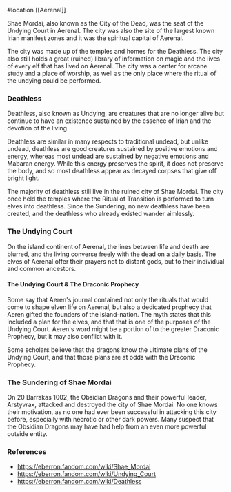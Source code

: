  #location [[Aerenal]]

Shae Mordai, also known as the City of the Dead, was the seat of the Undying Court in Aerenal. The city was also the site of the largest known Irian manifest zones and it was the spiritual capital of Aerenal.

The city was made up of the temples and homes for the Deathless. The city also still holds a great (ruined) library of information on magic and the lives of every elf that has lived on Aerenal. The city was a center for arcane study and a place of worship, as well as the only place where the ritual of the undying could be performed.

### Deathless

Deathless, also known as Undying, are creatures that are no longer alive but continue to have an existence sustained by the essence of Irian and the devotion of the living.

Deathless are similar in many respects to traditional undead, but unlike undead, deathless are good creatures sustained by positive emotions and energy, whereas most undead are sustained by negative emotions and Mabaran energy. While this energy preserves the spirit, it does not preserve the body, and so most deathless appear as decayed corpses that give off bright light.

The majority of deathless still live in the ruined city of Shae Mordai. The city once held the temples where the Ritual of Transition is performed to turn elves into deathless. Since the Sundering, no new deathless have been created, and the deathless who already existed wander aimlessly.

### The Undying Court

On the island continent of Aerenal, the lines between life and death are blurred, and the living converse freely with the dead on a daily basis. The elves of Aerenal offer their prayers not to distant gods, but to their individual and common ancestors.

#### The Undying Court & The Draconic Prophecy

Some say that Aeren's journal contained not only the rituals that would come to shape elven life on Aerenal, but also a dedicated prophecy that Aeren gifted the founders of the island-nation. The myth states that this included a plan for the elves, and that that is one of the purposes of the Undying Court. Aeren's word might be a portion of to the greater Draconic Prophecy, but it may also conflict with it.

Some scholars believe that the dragons know the ultimate plans of the Undying Court, and that those plans are at odds with the Draconic Prophecy.

### The Sundering of Shae Mordai

On 20 Barrakas 1002, the Obsidian Dragons and their powerful leader, Arstyvrax, attacked and destroyed the city of Shae Mordai. No one knows their motivation, as no one had ever been successful in attacking this city before, especially with necrotic or other dark powers. Many suspect that the Obsidian Dragons may have had help from an even more powerful outside entity.

### References

* https://eberron.fandom.com/wiki/Shae_Mordai
* https://eberron.fandom.com/wiki/Undying_Court
* https://eberron.fandom.com/wiki/Deathless
